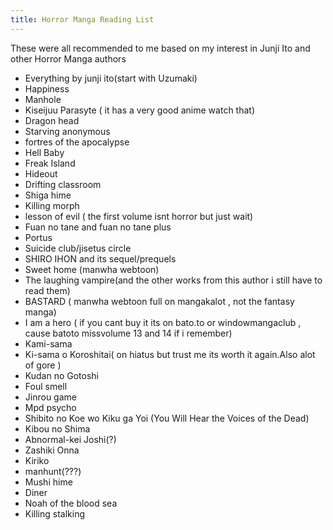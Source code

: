 ```yaml
---
title: Horror Manga Reading List
---
```


These were all recommended to me based on my interest in Junji Ito and other Horror Manga authors

- Everything by junji ito(start with Uzumaki)
- Happiness
- Manhole
- Kiseijuu Parasyte ( it has a very good anime watch that)
- Dragon head
- Starving anonymous
- fortres of the apocalypse
- Hell Baby
- Freak Island
- Hideout
- Drifting classroom
- Shiga hime
- Killing morph
- lesson of evil ( the first volume isnt horror but just wait)
- Fuan no tane and fuan no tane plus
- Portus
- Suicide club/jisetus circle
- SHIRO IHON and its sequel/prequels
- Sweet home (manwha webtoon)
- The laughing vampire(and the other works from this author i still have to read them)
- BASTARD ( manwha webtoon full on mangakalot , not the fantasy manga) 
- I am a hero ( if you cant buy it its on bato.to or windowmangaclub , cause batoto missvolume 13 and 14 if i remember)
- Kami-sama
- Ki-sama o Koroshitai( on hiatus but trust me its worth it again.Also alot of gore )
- Kudan no Gotoshi
- Foul smell
- Jinrou game
- Mpd psycho
- Shibito no Koe wo Kiku ga Yoi (You Will Hear the Voices of the Dead)
- Kibou no Shima
- Abnormal-kei Joshi(?)
- Zashiki Onna
- Kiriko
- manhunt(???)
- Mushi hime
- Diner
- Noah of the blood sea
- Killing stalking
